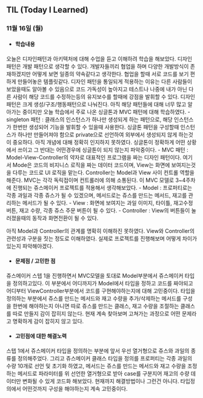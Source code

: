 ## TIL (Today I Learned)

### 11월 16일 (월)

- #### 학습내용
오늘은 디자인패턴과 아키텍처에 대해 수업을 듣고 이해하려 학습을 해보았다. 디자인 패턴은 개발 패턴으로 생각할 수 있다. 개발자들끼리 협업을 하며 다양한 개발방식이 존재하겠지만 어떻게 보면 일종의 약속같다고 생각한다. 협업을 할때 서로 코드를 보기 편하게 만들어놓은 템플릿같다. 디자인 패턴을 통일되게 적용하는 이유는 다른 사람들이 보았을때도 알아볼 수 있음으로 코드 가독성이 높아지고 테스트나 나중에 내가 아닌 다른 사람이 해당 코드를 수정하는등의 유지보수를 할때에 강점을 발휘할 수 있다. 디자인 패턴은 크게 생성/구조/행동패턴으로 나눠진다. 아직 해당 패턴들에 대해 너무 많고 알아가는 중이지만 오늘 학습에서 주로 나온 싱글톤과 MVC 패턴에 대해 학습하였다.
    - singleton 패턴 : 클래스의 인스턴스가 하나만 생성되게 하는 패턴으로,
해당 인스턴스가 한번만 생성되어 기능을 발휘할 수 있을때 사용한다. 싱글톤 패턴을 구성할때 인스턴스가 하나만 만들어져야 함으로 private으로 선언하여 외부에서 생성되지 않게 하는것이 중요하다. 아직 개념에 대해 정확히 인지하지 못하였다. 싱글톤이 정확하게 어떤 상황에서 쓰이고 그 반대는 어떤경우에 싱글톤이 되지 않는지 파악중이다.
    - MVC 패턴 : Model-View-Controller의 약자로 대표적인 프로그램을 짜는 디자인 패턴이다. 여기서 Mode은 코드의 비지니스 로직을 짜는 데이터 코드이며, View는 화면에 보여지는것을 다루는 코드로 UI 로직을 맡는다. Controller는 Model과 View 사이 컨트롤 역할을 해준다. MVC는 각각 독릭접이며 컨트롤러에 의해 소통된다. 
이 MVC 모델로 3~4주차에 진행되는 쥬스메이커 프로젝트를 적용해서 생각해보았다.
    - Model : 프로퍼티로는 각종 과일과 각종 쥬스가 될 수 있겠으며, 메서드로는 쥬스를 만드는 메서드, 재고를 관리하는 메서드가 될 수 있다.
    - View : 화면에 보여지는 과일 이미지, 타이틀, 재고수정 버튼, 재고 수량, 각종 쥬스 주문 버튼이 될 수 있다.
    - Controller : View의 버튼들이 눌러졌을때의 동작과 화면전환이 될 수 있다.

  아직 Model과 Controller의 관계를 명확히 이해하진 못하였다. View와 Controller의 관련성과 구분을 짓는 정도로 이해하였다. 실제로 프로젝트를 진행해보며 어떻게 차이가 있는지 파악해야겠다.

- #### 문제점 / 고민한 점
쥬스메이커 스텝 1을 진행하면서 MVC모델을 토대로 Model부분에서 쥬스메이커 타입을 정의하고있다. 이 부분에서 어디까지가 Model에서 타입을 정하고 코드를 짜야되고 어디부터 ViewController부분에서 코드를 구현해야하는지에 대해 고민중이다. 타입을 정의하는 부분에서 쥬스를 만드는 메서드와 재고 수량을 추가/삭제하는 메서드를 구성을 한번에 해야하는지 아니면 따로 쥬스를 만드는 클래스, 재고 수량을 조절하는 클래스를 따로 만들지 감이 잡히지 않는다. 현재 계속 찾아보며 고쳐가는 과정으로 어떤 문제라고 명확하게 감이 잡히지 않고 있다.

- #### 고민점에 대한 해결노력
스텝 1에서 쥬스메이커 타입을 정의하는 부분에 앞서 우선 열거형으로 쥬스와 과일의 종류를 정의해주었다. 그리고 쥬스메이커 클래스 타입을 정의를 프로퍼티는 각종 과일의 수량 10개로 선언 및 초기화 하였고, 메서드는 쥬스를 만드는 메서드와 재고 수량을 조정하는 메서드로 파라미터를 위 선언한 열거형으로 받아 case를 구분지어 재고의 수량 데이터만 변화될 수 있게 코드화 해보았다. 현재까지 해결방법이나 그런건 아니다. 타입정의에서 어떤것까지 구성을 해야하는지 계속 고민중이다.